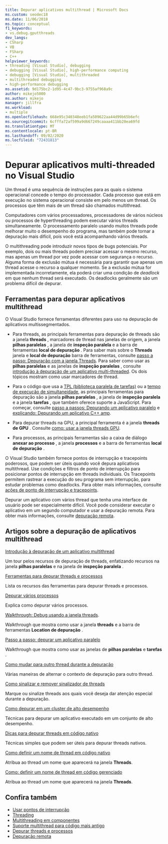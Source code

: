 ```yaml
---
title: Depurar aplicativos multithread | Microsoft Docs
ms.custom: seodec18
ms.date: 11/06/2018
ms.topic: conceptual
f1_keywords:
- vs.debug.gputthreads
dev_langs:
- CSharp
- VB
- FSharp
- C++
helpviewer_keywords:
- threading [Visual Studio], debugging
- debugging [Visual Studio], high-performance computing
- debugging [Visual Studio], multithreaded
- multithreaded debugging
- high-performance debugging
ms.assetid: 9d175bc2-1d95-4c47-9bc3-9755af968a9c
author: mikejo5000
ms.author: mikejo
manager: jillfra
ms.workload:
- multiple
ms.openlocfilehash: 668e95c340348eeb1fa509622aa44d99b65b6efc
ms.sourcegitcommit: 6cfffa72af599a9d667249caaaa411bb28ea69fd
ms.translationtype: MT
ms.contentlocale: pt-BR
ms.lasthandoff: 09/02/2020
ms.locfileid: "72431813"
---
```

# <a name="debug-multithreaded-applications-in-visual-studio"></a>Depurar aplicativos multi-threaded no Visual Studio
Um thread é uma sequência de instruções para as quais o sistema operacional concede o tempo do processador. Cada processo que está em execução no sistema operacional consiste em pelo menos um thread. Os processos que têm mais de um thread são chamados multithread.

Computadores com vários processadores, processadores de vários núcleos ou processos de hyperthreading podem executar vários threads simultaneamente. O processamento paralelo usando muitos threads pode melhorar muito o desempenho do programa, mas também pode tornar a depuração mais difícil, pois você está acompanhando vários threads.

O multithreading pode introduzir novos tipos de bugs potenciais. Por exemplo, dois ou mais threads podem precisar acessar o mesmo recurso, mas apenas um thread por vez pode acessar com segurança o recurso. Alguma forma de exclusão mútua é necessária para garantir que apenas um thread acesse o recurso a qualquer momento. Se a exclusão mútua for implementada incorretamente, ela poderá criar uma condição de *deadlock* em que nenhum thread será executado. Os deadlocks geralmente são um problema difícil de depurar.

## <a name="tools-for-debugging-multithreaded-apps"></a>Ferramentas para depurar aplicativos multithread

O Visual Studio fornece ferramentas diferentes para uso na depuração de aplicativos multissegmentados.

- Para threads, as principais ferramentas para depuração de threads são a janela **threads** , marcadores de thread nas janelas de origem, a janela **pilhas paralelas** , a janela de **inspeção paralela** e a barra de ferramentas **local de depuração** . Para saber mais sobre o **Threads** janela e **local de depuração** barra de ferramentas, consulte [passo a passo: Depuração com a janela Threads](../debugger/how-to-use-the-threads-window.md). Para saber como usar as **pilhas paralelas** e as janelas de **inspeção paralelas** , consulte [introdução à depuração de um aplicativo multi-threaded](../debugger/get-started-debugging-multithreaded-apps.md). Os dois tópicos mostram como usar marcadores de thread.

- Para o código que usa a [TPL (biblioteca paralela de tarefas)](/dotnet/standard/parallel-programming/task-parallel-library-tpl) ou a [tempo de execução de simultaneidade](/cpp/parallel/concrt/concurrency-runtime/), as principais ferramentas para depuração são a janela **pilhas paralelas** , a janela de **inspeção paralela** e a janela **tarefas** , que também oferece suporte a JavaScript. Para começar, consulte [passo a passos: Depurando um aplicativo paralelo](../debugger/walkthrough-debugging-a-parallel-application.md) e [explicando: Depurando um aplicativo C++ amp](/cpp/parallel/amp/walkthrough-debugging-a-cpp-amp-application).

- Para depurar threads na GPU, a principal ferramenta é a janela **threads de GPU** . Consulte [como: usar a janela threads GPU](../debugger/how-to-use-the-gpu-threads-window.md).

- Para processos, as principais ferramentas são a caixa de diálogo **anexar ao processo** , a janela **processos** e a barra de ferramentas **local de depuração** .

O Visual Studio também fornece pontos de interrupção e tracepoints poderosos, que podem ser úteis quando você depura aplicativos multithread. Use condições e filtros de ponto de interrupção para posicionar pontos de interrupção em threads individuais. Os Tracepoints permitem rastrear a execução do seu programa sem interrupção, para estudar problemas como deadlocks. Para obter mais informações, consulte [ações de ponto de interrupção e tracepoints](../debugger/using-breakpoints.md#BKMK_Print_to_the_Output_window_with_tracepoints).

Depurar um aplicativo com vários thread que tenha uma interface de usuário pode ser especialmente difícil. Você pode considerar executar o aplicativo em um segundo computador e usar a depuração remota. Para obter mais informações, consulte [depuração remota](../debugger/remote-debugging.md).

## <a name="articles-about-debugging-multithreaded-apps"></a>Artigos sobre a depuração de aplicativos multithread

 [Introdução à depuração de um aplicativo multithread](../debugger/get-started-debugging-multithreaded-apps.md)

Um tour pelos recursos de depuração de threads, enfatizando recursos na janela **pilhas paralelas** e na janela de **inspeção paralela** .

 [Ferramentas para depurar threads e processos](../debugger/debug-threads-and-processes.md)

Lista os recursos das ferramentas para depurar threads e processos.

 [Depurar vários processos](../debugger/debug-multiple-processes.md)

Explica como depurar vários processos.

 [Walkthrough: Debug usando a janela threads](../debugger/how-to-use-the-threads-window.md).

Walkthrough que mostra como usar a janela **threads** e a barra de ferramentas **Location de depuração** .

 [Passo a passo: depurar um aplicativo paralelo](../debugger/walkthrough-debugging-a-parallel-application.md)

Walkthrough que mostra como usar as janelas de **pilhas paralelas** e **tarefas** .

 [Como mudar para outro thread durante a depuração](../debugger/how-to-switch-to-another-thread-while-debugging.md)

Várias maneiras de alternar o contexto de depuração para outro thread.

 [Como sinalizar e remover sinalizador de threads](../debugger/how-to-flag-and-unflag-threads.md)

Marque ou sinalize threads aos quais você deseja dar atenção especial durante a depuração.

 [Como depurar em um cluster de alto desempenho](../debugger/how-to-debug-on-a-high-performance-cluster.md)

Técnicas para depurar um aplicativo executado em um conjunto de alto desempenho.

 [Dicas para depurar threads em código nativo](../debugger/tips-for-debugging-threads-in-native-code.md)

Técnicas simples que podem ser úteis para depurar threads nativos.

 [Como definir um nome de thread em código nativo](../debugger/how-to-set-a-thread-name-in-native-code.md)

Atribua ao thread um nome que aparecerá na janela **Threads**.

 [Como: definir um nome de thread em código gerenciado](../debugger/how-to-set-a-thread-name-in-managed-code.md)

Atribua ao thread um nome que aparecerá na janela **Threads**.

## <a name="see-also"></a>Confira também

- [Usar pontos de interrupção](../debugger/using-breakpoints.md)
- [Threading](/dotnet/standard/threading/index)
- [Multithreading em componentes](https://msdn.microsoft.com/Library/2fc31e68-fb71-4544-b654-0ce720478779)
- [Suporte multithread para código mais antigo](/cpp/parallel/multithreading-support-for-older-code-visual-cpp)
- [Depurar threads e processos](../debugger/debug-threads-and-processes.md)
- [Depuração remota](../debugger/remote-debugging.md)